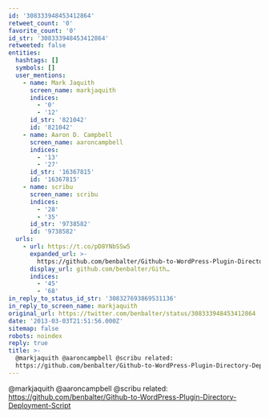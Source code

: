 ```yaml
---
id: '308333948453412864'
retweet_count: '0'
favorite_count: '0'
id_str: '308333948453412864'
retweeted: false
entities:
  hashtags: []
  symbols: []
  user_mentions:
    - name: Mark Jaquith
      screen_name: markjaquith
      indices:
        - '0'
        - '12'
      id_str: '821042'
      id: '821042'
    - name: Aaron D. Campbell
      screen_name: aaroncampbell
      indices:
        - '13'
        - '27'
      id_str: '16367815'
      id: '16367815'
    - name: scribu
      screen_name: scribu
      indices:
        - '28'
        - '35'
      id_str: '9738582'
      id: '9738582'
  urls:
    - url: https://t.co/pD8YNbSSw5
      expanded_url: >-
        https://github.com/benbalter/Github-to-WordPress-Plugin-Directory-Deployment-Script
      display_url: github.com/benbalter/Gith…
      indices:
        - '45'
        - '68'
in_reply_to_status_id_str: '308327693869531136'
in_reply_to_screen_name: markjaquith
original_url: https://twitter.com/benbalter/status/308333948453412864
date: '2013-03-03T21:51:56.000Z'
sitemap: false
robots: noindex
reply: true
title: >-
  @markjaquith @aaroncampbell @scribu related:
  https://github.com/benbalter/Github-to-WordPress-Plugin-Directory-Deployment-Script
---
```


@markjaquith @aaroncampbell @scribu related: https://github.com/benbalter/Github-to-WordPress-Plugin-Directory-Deployment-Script
